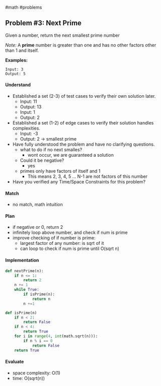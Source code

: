 #math #problems 
## Problem #3: Next Prime

Given a number, return the next smallest prime number

_Note:_ A **prime** number is greater than one and has no other factors other than 1 and itself.  
  
**Examples:**

```
Input: 3
Output: 5
```

#### Understand
-   Established a set (2-3) of test cases to verify their own solution later.
    - Input: 11
    - Output: 13
    - Input: 1 
    - Output: 2
-   Established a set (1-2) of edge cases to verify their solution handles complexities.
    - Input: -3
    - Output: 2 -> smallest prime
-   Have fully understood the problem and have no clarifying questions.
    - what to do if no next smalles?
	    - wont occur, we are guaranteed a solution
	- Could it be negative?
		- yes
	- primes only have factors of itself and 1
		- This means 2, 3, 4, 5 … N-1 are not factors of this number
-   Have you verified any Time/Space Constraints for this problem?

#### Match 
- no match, math intuition

#### Plan
- if negative or 0, return 2
- infinitely loop above number, and check if num is prime
- improve checking of if number is prime: 
	- largest factor of any number: is sqrt of it
	- can loop to check if num is prime until O(sqrt n)

#### Implementation
```python
def nextPrime(n):
	if n <= 1:
		return 2
	n += 1
	while True:
		if isPrime(n):
			return n
		n +=1

def isPrime(n)
	if n < 2:
		return False
	if n < 4:
		return True
	for i in range(4, int(math.sqrt(n))):
		if n % i == 0
			return False
	return True
```

#### Evaluate
- space complexity: O(1)
- time: O(sqrt(n))